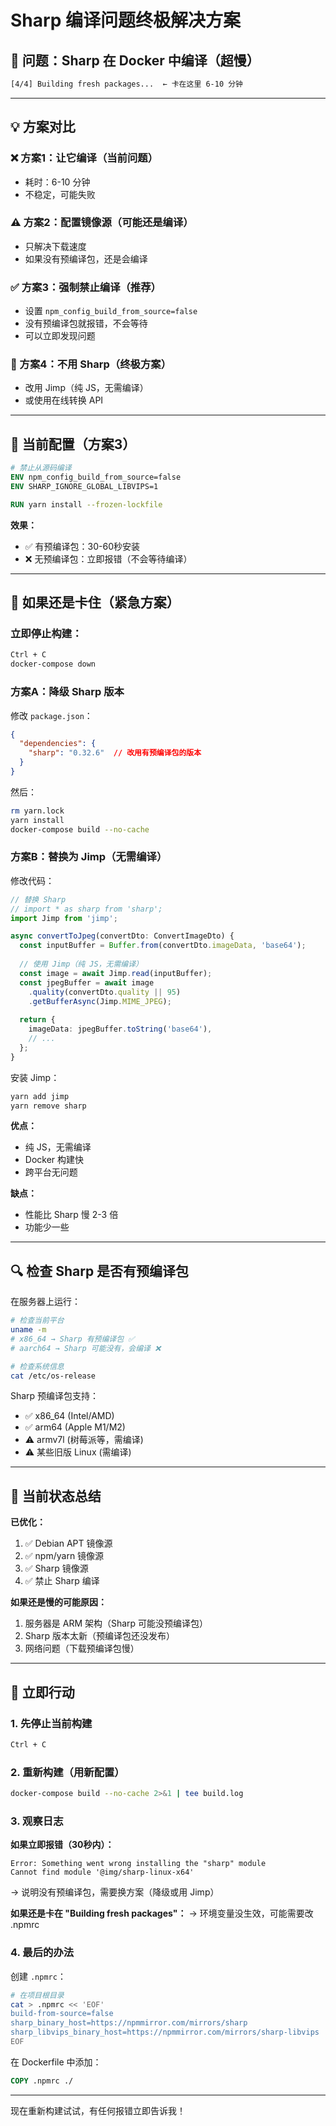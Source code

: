 # Sharp 编译问题终极解决方案

## 🔴 问题：Sharp 在 Docker 中编译（超慢）

```bash
[4/4] Building fresh packages...  ← 卡在这里 6-10 分钟
```

---

## 💡 方案对比

### ❌ 方案1：让它编译（当前问题）
- 耗时：6-10 分钟
- 不稳定，可能失败

### ⚠️ 方案2：配置镜像源（可能还是编译）
- 只解决下载速度
- 如果没有预编译包，还是会编译

### ✅ 方案3：强制禁止编译（推荐）
- 设置 `npm_config_build_from_source=false`
- 没有预编译包就报错，不会等待
- 可以立即发现问题

### 🚀 方案4：不用 Sharp（终极方案）
- 改用 Jimp（纯 JS，无需编译）
- 或使用在线转换 API

---

## 🔧 当前配置（方案3）

```dockerfile
# 禁止从源码编译
ENV npm_config_build_from_source=false
ENV SHARP_IGNORE_GLOBAL_LIBVIPS=1

RUN yarn install --frozen-lockfile
```

**效果：**
- ✅ 有预编译包：30-60秒安装
- ❌ 无预编译包：立即报错（不会等待编译）

---

## 🎯 如果还是卡住（紧急方案）

### 立即停止构建：
```bash
Ctrl + C
docker-compose down
```

### 方案A：降级 Sharp 版本

修改 `package.json`：
```json
{
  "dependencies": {
    "sharp": "0.32.6"  // 改用有预编译包的版本
  }
}
```

然后：
```bash
rm yarn.lock
yarn install
docker-compose build --no-cache
```

### 方案B：替换为 Jimp（无需编译）

修改代码：
```typescript
// 替换 Sharp
// import * as sharp from 'sharp';
import Jimp from 'jimp';

async convertToJpeg(convertDto: ConvertImageDto) {
  const inputBuffer = Buffer.from(convertDto.imageData, 'base64');
  
  // 使用 Jimp（纯 JS，无需编译）
  const image = await Jimp.read(inputBuffer);
  const jpegBuffer = await image
    .quality(convertDto.quality || 95)
    .getBufferAsync(Jimp.MIME_JPEG);
    
  return {
    imageData: jpegBuffer.toString('base64'),
    // ...
  };
}
```

安装 Jimp：
```bash
yarn add jimp
yarn remove sharp
```

**优点：**
- 纯 JS，无需编译
- Docker 构建快
- 跨平台无问题

**缺点：**
- 性能比 Sharp 慢 2-3 倍
- 功能少一些

---

## 🔍 检查 Sharp 是否有预编译包

在服务器上运行：
```bash
# 检查当前平台
uname -m
# x86_64 → Sharp 有预编译包 ✅
# aarch64 → Sharp 可能没有，会编译 ❌

# 检查系统信息
cat /etc/os-release
```

Sharp 预编译包支持：
- ✅ x86_64 (Intel/AMD)
- ✅ arm64 (Apple M1/M2)
- ⚠️ armv7l (树莓派等，需编译)
- ⚠️ 某些旧版 Linux (需编译)

---

## 📝 当前状态总结

**已优化：**
1. ✅ Debian APT 镜像源
2. ✅ npm/yarn 镜像源
3. ✅ Sharp 镜像源
4. ✅ 禁止 Sharp 编译

**如果还是慢的可能原因：**
1. 服务器是 ARM 架构（Sharp 可能没预编译包）
2. Sharp 版本太新（预编译包还没发布）
3. 网络问题（下载预编译包慢）

---

## 🚀 立即行动

### 1. 先停止当前构建
```bash
Ctrl + C
```

### 2. 重新构建（用新配置）
```bash
docker-compose build --no-cache 2>&1 | tee build.log
```

### 3. 观察日志

**如果立即报错（30秒内）：**
```
Error: Something went wrong installing the "sharp" module
Cannot find module '@img/sharp-linux-x64'
```
→ 说明没有预编译包，需要换方案（降级或用 Jimp）

**如果还是卡在 "Building fresh packages"：**
→ 环境变量没生效，可能需要改 .npmrc

### 4. 最后的办法

创建 `.npmrc`：
```bash
# 在项目根目录
cat > .npmrc << 'EOF'
build-from-source=false
sharp_binary_host=https://npmmirror.com/mirrors/sharp
sharp_libvips_binary_host=https://npmmirror.com/mirrors/sharp-libvips
EOF
```

在 Dockerfile 中添加：
```dockerfile
COPY .npmrc ./
```

---

现在重新构建试试，有任何报错立即告诉我！

